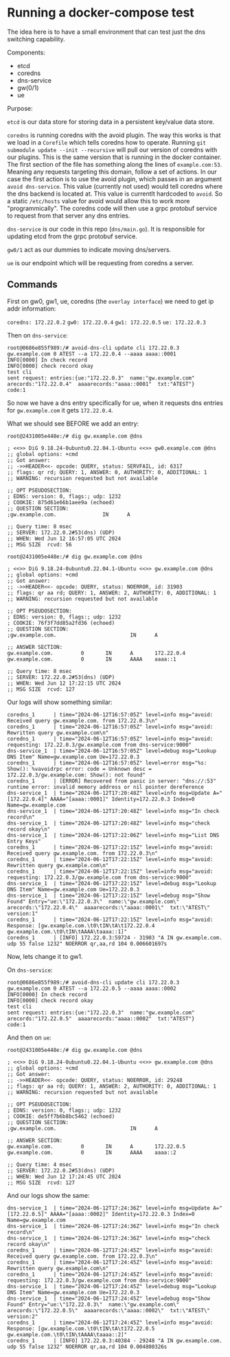 # Running a docker-compose test

The idea here is to have a small environment that can test just the dns switching capability.

Components:
- etcd
- coredns
- dns-service
- gw(0/1)
- ue

Purpose:

`etcd` is our data store for storing data in a persistent key/value data store.

`coredns` is running coredns with the avoid plugin.
The way this works is that we load in a `Corefile` which tells coredns how to operate.
Running `git submodule update --init --recursive` will pull our version of coredns with our plugins.
This is the same version that is running in the docker container.
The first section of the file has something along the lines of `example.com:53`.
Meaning any requests targeting this domain, follow a set of actions.
In our case the first action is to use the avoid plugin, which passes in an argument `avoid dns-service`.
This value (currently not used) would tell coredns where the dns backend is located at.
This value is currentlt hardcoded to `avoid`.
So a static `/etc/hosts` value for avoid would allow this to work more "programmically".
The coredns code will then use a grpc protobuf service to request from that server any dns entries.

`dns-service` is our code in this repo (`dns/main.go`).
It is responsible for updating etcd from the grpc protobuf service.

`gw0/1` act as our dummies to indicate moving dns/servers.

`ue` is our endpoint which will be requesting from coredns a server.


## Commands

First on gw0, gw1, ue, coredns (the `overlay interface`) we need to get ip addr information:

`coredns: 172.22.0.2`
`gw0: 172.22.0.4`
`gw1: 172.22.0.5`
`ue: 172.22.0.3`

Then on `dns-service`:

```
root@0686e855f989:/# avoid-dns-cli update cli 172.22.0.3 gw.example.com 0 ATEST --a 172.22.0.4 --aaaa aaaa::0001
INFO[0000] In check record                              
INFO[0000] check record okay                            
test cli
sent request: entries:{ue:"172.22.0.3"  name:"gw.example.com"  arecords:"172.22.0.4"  aaaarecords:"aaaa::0001"  txt:"ATEST"}
code:1
```

So now we have a dns entry specifically for ue, when it requests dns entries for `gw.example.com` it gets `172.22.0.4`.

What we should see BEFORE we add an entry:

```
root@2431005e448e:/# dig gw.example.com @dns

; <<>> DiG 9.18.24-0ubuntu0.22.04.1-Ubuntu <<>> gw0.example.com @dns
;; global options: +cmd
;; Got answer:
;; ->>HEADER<<- opcode: QUERY, status: SERVFAIL, id: 6317
;; flags: qr rd; QUERY: 1, ANSWER: 0, AUTHORITY: 0, ADDITIONAL: 1
;; WARNING: recursion requested but not available

;; OPT PSEUDOSECTION:
; EDNS: version: 0, flags:; udp: 1232
; COOKIE: 875d61e66b1aee9a (echoed)
;; QUESTION SECTION:
;gw.example.com.               IN      A

;; Query time: 8 msec
;; SERVER: 172.22.0.2#53(dns) (UDP)
;; WHEN: Wed Jun 12 16:57:05 UTC 2024
;; MSG SIZE  rcvd: 56
```

```
root@2431005e448e:/# dig gw.example.com @dns

; <<>> DiG 9.18.24-0ubuntu0.22.04.1-Ubuntu <<>> gw.example.com @dns
;; global options: +cmd
;; Got answer:
;; ->>HEADER<<- opcode: QUERY, status: NOERROR, id: 31903
;; flags: qr aa rd; QUERY: 1, ANSWER: 2, AUTHORITY: 0, ADDITIONAL: 1
;; WARNING: recursion requested but not available

;; OPT PSEUDOSECTION:
; EDNS: version: 0, flags:; udp: 1232
; COOKIE: 76f3f7dd85a2fd36 (echoed)
;; QUESTION SECTION:
;gw.example.com.                        IN      A

;; ANSWER SECTION:
gw.example.com.         0       IN      A       172.22.0.4
gw.example.com.         0       IN      AAAA    aaaa::1

;; Query time: 8 msec
;; SERVER: 172.22.0.2#53(dns) (UDP)
;; WHEN: Wed Jun 12 17:22:15 UTC 2024
;; MSG SIZE  rcvd: 127
```

Our logs will show something similar:

```
coredns_1      | time="2024-06-12T16:57:05Z" level=info msg="avoid: Received query gw.example.com. from 172.22.0.3\n"
coredns_1      | time="2024-06-12T16:57:05Z" level=info msg="avoid: Rewritten query gw.example.com\n"
coredns_1      | time="2024-06-12T16:57:05Z" level=info msg="avoid: requesting: 172.22.0.3/gw.example.com from dns-service:9000"
dns-service_1  | time="2024-06-12T16:57:05Z" level=debug msg="Lookup DNS Item" Name=gw.example.com Ue=172.22.0.3
coredns_1      | time="2024-06-12T16:57:05Z" level=error msg="%s: Show(): %vavoidrpc error: code = Unknown desc = 172.22.0.3/gw.example.com: Show(): not found"
coredns_1      | [ERROR] Recovered from panic in server: "dns://:53" runtime error: invalid memory address or nil pointer dereference
dns-service_1  | time="2024-06-12T17:20:48Z" level=info msg=Update A="[172.22.0.4]" AAAA="[aaaa::0001]" Identity=172.22.0.3 Index=0 Name=gw.example.com
dns-service_1  | time="2024-06-12T17:20:48Z" level=info msg="In check record\n"
dns-service_1  | time="2024-06-12T17:20:48Z" level=info msg="check record okay\n"
dns-service_1  | time="2024-06-12T17:22:06Z" level=info msg="List DNS Entry Keys"
coredns_1      | time="2024-06-12T17:22:15Z" level=info msg="avoid: Received query gw.example.com. from 172.22.0.3\n"
coredns_1      | time="2024-06-12T17:22:15Z" level=info msg="avoid: Rewritten query gw.example.com\n"
coredns_1      | time="2024-06-12T17:22:15Z" level=info msg="avoid: requesting: 172.22.0.3/gw.example.com from dns-service:9000"
dns-service_1  | time="2024-06-12T17:22:15Z" level=debug msg="Lookup DNS Item" Name=gw.example.com Ue=172.22.0.3
dns-service_1  | time="2024-06-12T17:22:15Z" level=debug msg="Show Found" Entry="ue:\"172.22.0.3\"  name:\"gw.example.com\"  arecords:\"172.22.0.4\"  aaaarecords:\"aaaa::0001\"  txt:\"ATEST\"  version:1"
coredns_1      | time="2024-06-12T17:22:15Z" level=info msg="avoid: Response: [gw.example.com.\t0\tIN\tA\t172.22.0.4 gw.example.com.\t0\tIN\tAAAA\taaaa::1]"
coredns_1      | [INFO] 172.22.0.3:59724 - 31903 "A IN gw.example.com. udp 55 false 1232" NOERROR qr,aa,rd 104 0.006601697s
```

Now, lets change it to gw1.


On `dns-service`:

```
root@0686e855f989:/# avoid-dns-cli update cli 172.22.0.3 gw.example.com 0 ATEST --a 172.22.0.5 --aaaa aaaa::0002
INFO[0000] In check record                              
INFO[0000] check record okay                            
test cli
sent request: entries:{ue:"172.22.0.3"  name:"gw.example.com"  arecords:"172.22.0.5"  aaaarecords:"aaaa::0002"  txt:"ATEST"}
code:1
```

And then on `ue`:

```
root@2431005e448e:/# dig gw.example.com @dns

; <<>> DiG 9.18.24-0ubuntu0.22.04.1-Ubuntu <<>> gw.example.com @dns
;; global options: +cmd
;; Got answer:
;; ->>HEADER<<- opcode: QUERY, status: NOERROR, id: 29248
;; flags: qr aa rd; QUERY: 1, ANSWER: 2, AUTHORITY: 0, ADDITIONAL: 1
;; WARNING: recursion requested but not available

;; OPT PSEUDOSECTION:
; EDNS: version: 0, flags:; udp: 1232
; COOKIE: de5ff7b6b8bc5462 (echoed)
;; QUESTION SECTION:
;gw.example.com.                        IN      A

;; ANSWER SECTION:
gw.example.com.         0       IN      A       172.22.0.5
gw.example.com.         0       IN      AAAA    aaaa::2

;; Query time: 4 msec
;; SERVER: 172.22.0.2#53(dns) (UDP)
;; WHEN: Wed Jun 12 17:24:45 UTC 2024
;; MSG SIZE  rcvd: 127
```

And our logs show the same:

```
dns-service_1  | time="2024-06-12T17:24:36Z" level=info msg=Update A="[172.22.0.5]" AAAA="[aaaa::0002]" Identity=172.22.0.3 Index=0 Name=gw.example.com
dns-service_1  | time="2024-06-12T17:24:36Z" level=info msg="In check record\n"
dns-service_1  | time="2024-06-12T17:24:36Z" level=info msg="check record okay\n"
coredns_1      | time="2024-06-12T17:24:45Z" level=info msg="avoid: Received query gw.example.com. from 172.22.0.3\n"
coredns_1      | time="2024-06-12T17:24:45Z" level=info msg="avoid: Rewritten query gw.example.com\n"
coredns_1      | time="2024-06-12T17:24:45Z" level=info msg="avoid: requesting: 172.22.0.3/gw.example.com from dns-service:9000"
dns-service_1  | time="2024-06-12T17:24:45Z" level=debug msg="Lookup DNS Item" Name=gw.example.com Ue=172.22.0.3
dns-service_1  | time="2024-06-12T17:24:45Z" level=debug msg="Show Found" Entry="ue:\"172.22.0.3\"  name:\"gw.example.com\"  arecords:\"172.22.0.5\"  aaaarecords:\"aaaa::0002\"  txt:\"ATEST\"  version:2"
coredns_1      | time="2024-06-12T17:24:45Z" level=info msg="avoid: Response: [gw.example.com.\t0\tIN\tA\t172.22.0.5 gw.example.com.\t0\tIN\tAAAA\taaaa::2]"
coredns_1      | [INFO] 172.22.0.3:40384 - 29248 "A IN gw.example.com. udp 55 false 1232" NOERROR qr,aa,rd 104 0.004800326s
```
